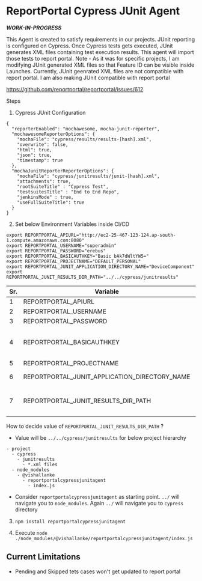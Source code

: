 # ReportPortal Cypress JUnit Agent

***WORK-IN-PROGRESS***

This Agent is created to satisfy requirements in our projects. JUnit reporting is configured on Cypress. Once Cypress tests gets executed, JUnit generates XML files containing test execution results. This agent will import those tests to report portal.
Note - As it was for specific projects, I am modifying JUnit generated XML files so that Feature ID can be visible inside Launches.
Currently, JUnit geenrated XML files are not compatible with report portal.
I am also making JUnit compatible with report portal

https://github.com/reportportal/reportportal/issues/612


Steps
1. Cypress JUnit Configuration
```
{
  "reporterEnabled": "mochawesome, mocha-junit-reporter",
  "mochawesomeReporterOptions": {
    "mochaFile": "cypress/results/results-[hash].xml",
    "overwrite": false,
    "html": true,
    "json": true,
    "timestamp": true
  },
  "mochaJunitReporterReporterOptions": {
    "mochaFile": "cypress/junitresults/junit-[hash].xml",
    "attachments": true,
    "rootSuiteTitle" : "Cypress Test",
    "testsuitesTitle" : "End to End Repo",
    "jenkinsMode" : true,
    "useFullSuiteTitle": true
  }
}
```

2. Set below Environment Variables inside CI/CD
```
export REPORTPORTAL_APIURL="http://ec2-25-467-123-124.ap-south-1.compute.amazonaws.com:8080"
export REPORTPORTAL_USERNAME="superadmin"
export REPORTPORTAL_PASSWORD="erebus"
export REPORTPORTAL_BASICAUTHKEY="Basic bAk7dWltYW5="
export REPORTPORTAL_PROJECTNAME="DEFAULT_PERSONAL"
export REPORTPORTAL_JUNIT_APPLICATION_DIRECTORY_NAME="DeviceComponent"
export REPORTPORTAL_JUNIT_RESULTS_DIR_PATH="../../cypress/junitresults"
```

| Sr. | Variable | Comments |
| --- | --- | --- |
| 1 | REPORTPORTAL_APIURL | Report Portal API URL |
| 2 | REPORTPORTAL_USERNAME | Report Portal User Name |
| 3 | REPORTPORTAL_PASSWORD | Report Portal Password |
| 4 | REPORTPORTAL_BASICAUTHKEY | Open to report Portal. Press F12. Go to Network. Select XHR. Login to Report Portal. Analyze 'Token' Call. You will find Authorization parameter. https://github.com/reportportal/reportportal/issues/1151 |
| 5 | REPORTPORTAL_PROJECTNAME | Name of the Project |
| 6 | REPORTPORTAL_JUNIT_APPLICATION_DIRECTORY_NAME | JUnit XML files will be copied inside this Directory. This will be part of name of your Launch |
| 7 | REPORTPORTAL_JUNIT_RESULTS_DIR_PATH | Location where Cypress JUnit files will be stored. We assume that it is inside `Cypress/junitresults` directory. Then, please provide value of this as `../../cypress/junitresults` |

>>>
How to decide value of `REPORTPORTAL_JUNIT_RESULTS_DIR_PATH` ?
* Value will be `../../cypress/junitresults`  for below project hierarchy
```
- project
  - cypress
    - junitresults
      - *.xml files
  - node_modules
    - @vishallanke
      - reportportalcypressjunitagent
        - index.js
```

- Consider `reportportalcypressjunitagent` as starting point. `../` will navigate you to `node_modules`. Again `../` will navigate you to `cypress` directory
>>>

3. `npm install reportportalcypressjunitagent`

4. Execute `node ./node_modules/@vishallanke/reportportalcypressjunitagent/index.js`

## Current Limitations

- Pending and Skipped tets cases won't get updated to report portal
